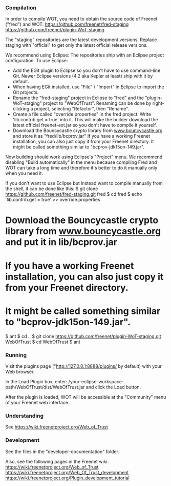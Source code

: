 ### Compilation

In order to compile WOT, you need to obtain the source code of Freenet ("fred") and WOT:
https://github.com/freenet/fred-staging
https://github.com/freenet/plugin-WoT-staging

The "staging" repositories are the latest development versions. Replace staging with "official" to get only
the latest official release versions.

We recommend using Eclipse: The repositories ship with an Eclipse project configuration.
To use Eclipse:
- Add the EGit plugin to Eclipse so you don't have to use command-line Git. Newer Eclipse versions 
  (4.2 aka Kepler at least) ship with it by default.
- When having EGit installed, use "File" / "Import" in Eclipse to import the Git projects.
- Rename the "fred-staging" project in Eclipse to "fred" and the "plugin-WoT-staging"
  project to "WebOfTrust". Renaming can be done by right-clicking a project, selecting "Refactor", then "Rename".
- Create a file called "override.properties" in the fred project. Write 'lib.contrib.get = true' into it.
  This will make the builder download the latest official freenet-ext.jar so you don't have to compile it yourself.
- Download the Bouncycastle crypto library from www.bouncycastle.org and store it as "fred/lib/bcprov.jar"
  If you have a working Freenet installation, you can also just copy it from your Freenet directory.
  It might be called something similar to "bcprov-jdk15on-149.jar".

Now building should work using Eclipse's "Project" menu. 
We recommend disabling "Build automatically" in the menu because compiling Fred and WOT can take 
a long time and therefore it's better to do it manually only when you need it.

If you don't want to use Eclipse but instead want to compile manually from the shell, it can be done like this:
  $ git clone https://github.com/freenet/fred-staging.git fred
  $ cd fred
  $ echo 'lib.contrib.get = true' >> override.properties
  # Download the Bouncycastle crypto library from www.bouncycastle.org and put it in lib/bcprov.jar
  # If you have a working Freenet installation, you can also just copy it from your Freenet directory.
  # It might be called something similar to "bcprov-jdk15on-149.jar".
  $ ant
  $ cd ..
  $ git clone https://github.com/freenet/plugin-WoT-staging.git WebOfTrust
  $ cd WebOfTrust
  $ ant

### Running

Visit the plugins page ("http://127.0.0.1:8888/plugins/ by default) with your Web browser.

In the Load Plugin box, enter: /your-eclipse-workspace-path/WebOfTrust/dist/WebOfTrust.jar and click the Load button.

After the plugin is loaded, WOT will be accessible at the "Community" menu of your Freenet web interface.

### Understanding

See https://wiki.freenetproject.org/Web_of_Trust


### Development

See the files in the "developer-documentation" folder.

Also, see the following pages in the Freenet wiki:
https://wiki.freenetproject.org/Web_of_Trust
https://wiki.freenetproject.org/Web_Of_Trust_development
https://wiki.freenetproject.org/Plugin_development_tutorial
